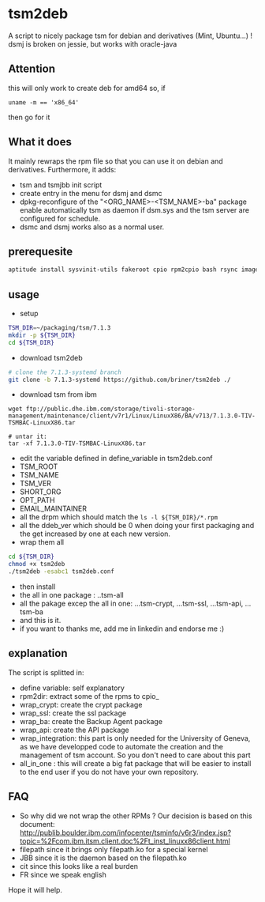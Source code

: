 tsm2deb
=======
A script to nicely package tsm for debian and derivatives (Mint, Ubuntu…)
! dsmj is broken on jessie, but works with oracle-java


Attention
---------
this will only work to create deb for amd64
so, if
```
uname -m == 'x86_64'
```
then go for it

What it does
------------
It mainly rewraps the rpm file so that you can use it on debian and derivatives. Furthermore, it adds:
 - tsm and tsmjbb init script
 - create entry in the menu for dsmj and dsmc
 - dpkg-reconfigure of the "<ORG_NAME>-<TSM_NAME>-ba" package enable automatically tsm as daemon if dsm.sys and the tsm server are configured for schedule.
 - dsmc and dsmj works also as a normal user.

prerequesite
------------
```bash
aptitude install sysvinit-utils fakeroot cpio rpm2cpio bash rsync imagemagick unzip git
```

usage
-----
 - setup
```bash
TSM_DIR=~/packaging/tsm/7.1.3
mkdir -p ${TSM_DIR}
cd ${TSM_DIR}
```

 - download tsm2deb
```bash
# clone the 7.1.3-systemd branch
git clone -b 7.1.3-systemd https://github.com/briner/tsm2deb ./
```

- download tsm from ibm
```
wget ftp://public.dhe.ibm.com/storage/tivoli-storage-management/maintenance/client/v7r1/Linux/LinuxX86/BA/v713/7.1.3.0-TIV-TSMBAC-LinuxX86.tar

# untar it:
tar -xf 7.1.3.0-TIV-TSMBAC-LinuxX86.tar
```
 - edit the variable defined in define_variable in tsm2deb.conf
  - TSM_ROOT
  - TSM_NAME
  - TSM_VER
  - SHORT_ORG
  - OPT_PATH
  - EMAIL_MAINTAINER
  - all the drpm which should match the ```ls -l ${TSM_DIR}/*.rpm```
  - all the ddeb_ver which should be 0 when doing your first packaging
    and the get increased by one at each new version.
 - wrap them all
```bash
cd ${TSM_DIR}
chmod +x tsm2deb
./tsm2deb -esabc1 tsm2deb.conf
```
 - then install
  - the all in one package : ..tsm-all
  - all the pakage excep the all in one: …tsm-crypt, …tsm-ssl, …tsm-api, …tsm-ba
 - and  this is it.
 - if you want to thanks me, add me in linkedin and endorse me :)

explanation
-----------
The script is splitted in:
 - define variable: self explanatory
 - rpm2dir: extract some of the rpms to cpio_<directories>
 - wrap_crypt: create the crypt package
 - wrap_ssl: create the ssl package
 - wrap_ba: create the Backup Agent package
 - wrap_api: create the API package
 - wrap_integration: this part is only needed for the University of Geneva,
   as we have developped code to automate the creation and the management of
   tsm account. So you don't need to care about this part
- all_in_one : this will create a big fat package that will be easier to
  install to the end user if you do not have your own repository.

FAQ
---
- So why did we not wrap the other RPMs ?
    Our decision is based on this document:
    http://publib.boulder.ibm.com/infocenter/tsminfo/v6r3/index.jsp?topic=%2Fcom.ibm.itsm.client.doc%2Ft_inst_linuxx86client.html
 - filepath since it brings only filepath.ko for a special kernel
 - JBB since it is the daemon based on the filepath.ko
 - cit since this looks like a real burden
 - FR since we speak english



Hope it will help.
